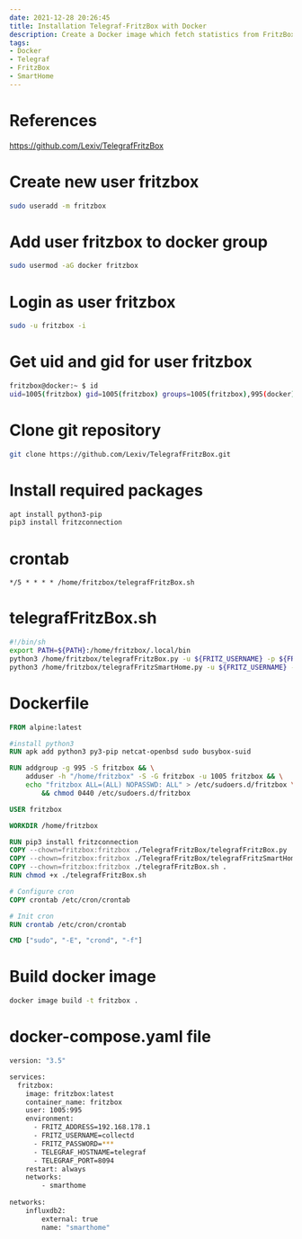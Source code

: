 ```yaml
---
date: 2021-12-28 20:26:45
title: Installation Telegraf-FritzBox with Docker
description: Create a Docker image which fetch statistics from FritzBox and send them to Telegraf
tags: 
- Docker
- Telegraf
- FritzBox
- SmartHome
---
```


# References

<https://github.com/Lexiv/TelegrafFritzBox>

# Create new user fritzbox

~~~bash
sudo useradd -m fritzbox
~~~

# Add user fritzbox to docker group

~~~bash
sudo usermod -aG docker fritzbox
~~~

# Login as user fritzbox

~~~bash
sudo -u fritzbox -i
~~~

# Get uid and gid for user fritzbox

~~~bash
fritzbox@docker:~ $ id
uid=1005(fritzbox) gid=1005(fritzbox) groups=1005(fritzbox),995(docker)
~~~

# Clone git repository

~~~bash
git clone https://github.com/Lexiv/TelegrafFritzBox.git
~~~

# Install required packages

~~~bash
apt install python3-pip
pip3 install fritzconnection
~~~

# crontab

~~~crontab
*/5 * * * * /home/fritzbox/telegrafFritzBox.sh
~~~

# telegrafFritzBox.sh

~~~bash
#!/bin/sh
export PATH=${PATH}:/home/fritzbox/.local/bin
python3 /home/fritzbox/telegrafFritzBox.py -u ${FRITZ_USERNAME} -p ${FRITZ_PASSWORD} -i ${FRITZ_ADDRESS} | nc -q 1 ${TELEGRAF_HOSTNAME} ${TELEGRAF_PORT}
python3 /home/fritzbox/telegrafFritzSmartHome.py -u ${FRITZ_USERNAME} -p ${FRITZ_PASSWORD} -i ${FRITZ_ADDRESS} | nc -q 1 ${TELEGRAF_HOSTNAME} ${TELEGRAF_PORT}
~~~

# Dockerfile

~~~dockerfile
FROM alpine:latest

#install python3
RUN apk add python3 py3-pip netcat-openbsd sudo busybox-suid

RUN addgroup -g 995 -S fritzbox && \
    adduser -h "/home/fritzbox" -S -G fritzbox -u 1005 fritzbox && \
    echo "fritzbox ALL=(ALL) NOPASSWD: ALL" > /etc/sudoers.d/fritzbox \
        && chmod 0440 /etc/sudoers.d/fritzbox

USER fritzbox

WORKDIR /home/fritzbox

RUN pip3 install fritzconnection
COPY --chown=fritzbox:fritzbox ./TelegrafFritzBox/telegrafFritzBox.py .
COPY --chown=fritzbox:fritzbox ./TelegrafFritzBox/telegrafFritzSmartHome.py .
COPY --chown=fritzbox:fritzbox ./telegrafFritzBox.sh .
RUN chmod +x ./telegrafFritzBox.sh

# Configure cron
COPY crontab /etc/cron/crontab

# Init cron
RUN crontab /etc/cron/crontab

CMD ["sudo", "-E", "crond", "-f"]
~~~

# Build docker image

~~~bash
docker image build -t fritzbox .
~~~

# docker-compose.yaml file

~~~bash
version: "3.5"

services:
  fritzbox:
    image: fritzbox:latest
    container_name: fritzbox
    user: 1005:995
    environment:
      - FRITZ_ADDRESS=192.168.178.1
      - FRITZ_USERNAME=collectd
      - FRITZ_PASSWORD=***
      - TELEGRAF_HOSTNAME=telegraf
      - TELEGRAF_PORT=8094
    restart: always
    networks:
        - smarthome
        
networks:
    influxdb2:
        external: true
        name: "smarthome"
~~~

